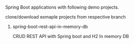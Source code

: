 Spring Boot applications with following demo projects.

clone/download exmaple projects from respective branch

1) spring-boot-rest-api-in-memory-db

   CRUD REST API with Spring boot and H2 In memory DB
